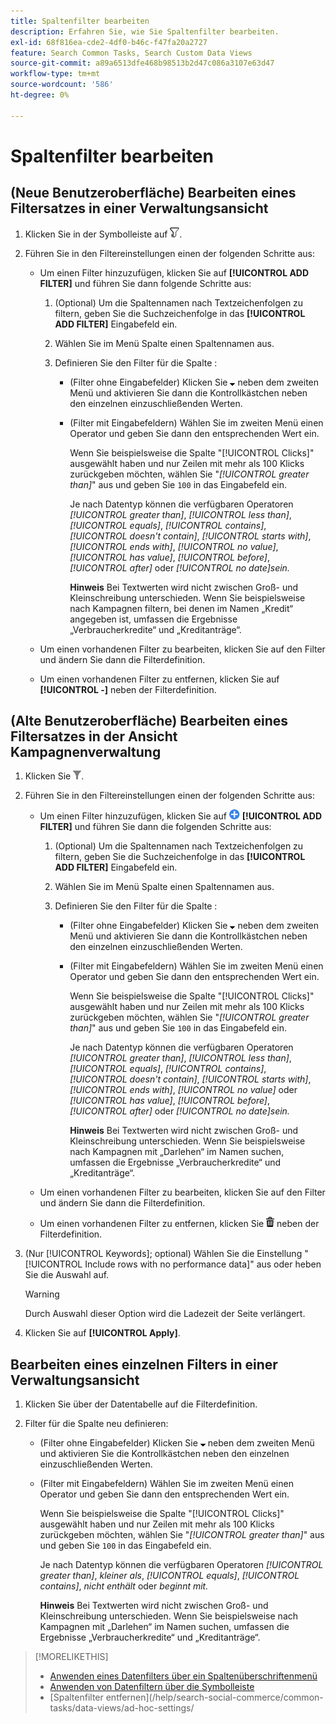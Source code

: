 ```yaml
---
title: Spaltenfilter bearbeiten
description: Erfahren Sie, wie Sie Spaltenfilter bearbeiten.
exl-id: 68f816ea-cde2-4df0-b46c-f47fa20a2727
feature: Search Common Tasks, Search Custom Data Views
source-git-commit: a89a6513dfe468b98513b2d47c086a3107e63d47
workflow-type: tm+mt
source-wordcount: '586'
ht-degree: 0%

---
```


# Spaltenfilter bearbeiten

<!-- Doesn't include instructions for legacy Portfolios view; not available in Reports views -->

## (Neue Benutzeroberfläche) Bearbeiten eines Filtersatzes in einer Verwaltungsansicht

1. Klicken Sie in der Symbolleiste auf ![Filter](/help/search-social-commerce/assets/filter-new.png "Filter").

1. Führen Sie in den Filtereinstellungen einen der folgenden Schritte aus:

   * Um einen Filter hinzuzufügen, klicken Sie auf **[!UICONTROL ADD FILTER]** und führen Sie dann folgende Schritte aus:

      1. (Optional) Um die Spaltennamen nach Textzeichenfolgen zu filtern, geben Sie die Suchzeichenfolge in das **[!UICONTROL ADD FILTER]** Eingabefeld ein.

      1. Wählen Sie im Menü Spalte einen Spaltennamen aus.

      1. Definieren Sie den Filter für die Spalte :

         * (Filter ohne Eingabefelder) Klicken Sie ![Nach unten](/help/search-social-commerce/assets/arrow-down-expand.png "Nach unten") neben dem zweiten Menü und aktivieren Sie dann die Kontrollkästchen neben den einzelnen einzuschließenden Werten.

         * (Filter mit Eingabefeldern) Wählen Sie im zweiten Menü einen Operator und geben Sie dann den entsprechenden Wert ein.

           Wenn Sie beispielsweise die Spalte &quot;[!UICONTROL Clicks]&quot; ausgewählt haben und nur Zeilen mit mehr als 100 Klicks zurückgeben möchten, wählen Sie &quot;*[!UICONTROL greater than]*&quot; aus und geben Sie `100` in das Eingabefeld ein.

           Je nach Datentyp können die verfügbaren Operatoren *[!UICONTROL greater than]*, *[!UICONTROL less than]*, *[!UICONTROL equals]*, *[!UICONTROL contains]*, *[!UICONTROL doesn't contain]*, *[!UICONTROL starts with]*, *[!UICONTROL ends with]*, *[!UICONTROL no value]*, *[!UICONTROL has value]*, *[!UICONTROL before]*, *[!UICONTROL after]* oder *[!UICONTROL no date]sein.*

           **Hinweis** Bei Textwerten wird nicht zwischen Groß- und Kleinschreibung unterschieden. Wenn Sie beispielsweise nach Kampagnen filtern, bei denen im Namen „Kredit“ angegeben ist, umfassen die Ergebnisse „Verbraucherkredite“ und „Kreditanträge“.

   * Um einen vorhandenen Filter zu bearbeiten, klicken Sie auf den Filter und ändern Sie dann die Filterdefinition.

   * Um einen vorhandenen Filter zu entfernen, klicken Sie auf **[!UICONTROL -]** neben der Filterdefinition.

## (Alte Benutzeroberfläche) Bearbeiten eines Filtersatzes in der Ansicht Kampagnenverwaltung

1. Klicken Sie ![&#x200B; der Symbolleiste &#x200B;](/help/search-social-commerce/assets/filter.png "Filter").

1. Führen Sie in den Filtereinstellungen einen der folgenden Schritte aus:

   * Um einen Filter hinzuzufügen, klicken Sie auf ![Filter hinzufügen](/help/search-social-commerce/assets/add.png "Filter hinzufügen") **[!UICONTROL ADD FILTER]** und führen Sie dann die folgenden Schritte aus:

      1. (Optional) Um die Spaltennamen nach Textzeichenfolgen zu filtern, geben Sie die Suchzeichenfolge in das **[!UICONTROL ADD FILTER]** Eingabefeld ein.

      1. Wählen Sie im Menü Spalte einen Spaltennamen aus.

      1. Definieren Sie den Filter für die Spalte :

         * (Filter ohne Eingabefelder) Klicken Sie ![Nach unten](/help/search-social-commerce/assets/arrow-down-expand.png "Nach unten") neben dem zweiten Menü und aktivieren Sie dann die Kontrollkästchen neben den einzelnen einzuschließenden Werten.

         * (Filter mit Eingabefeldern) Wählen Sie im zweiten Menü einen Operator und geben Sie dann den entsprechenden Wert ein.

           Wenn Sie beispielsweise die Spalte &quot;[!UICONTROL Clicks]&quot; ausgewählt haben und nur Zeilen mit mehr als 100 Klicks zurückgeben möchten, wählen Sie &quot;*[!UICONTROL greater than]*&quot; aus und geben Sie `100` in das Eingabefeld ein.

           Je nach Datentyp können die verfügbaren Operatoren *[!UICONTROL greater than]*, *[!UICONTROL less than]*, *[!UICONTROL equals]*, *[!UICONTROL contains]*, *[!UICONTROL doesn't contain]*, *[!UICONTROL starts with]*, *[!UICONTROL ends with]*, *[!UICONTROL no value]* oder *[!UICONTROL has value]*, *[!UICONTROL before]*, *[!UICONTROL after]* oder *[!UICONTROL no date]sein.*

           **Hinweis** Bei Textwerten wird nicht zwischen Groß- und Kleinschreibung unterschieden. Wenn Sie beispielsweise nach Kampagnen mit „Darlehen“ im Namen suchen, umfassen die Ergebnisse „Verbraucherkredite“ und „Kreditanträge“.

   * Um einen vorhandenen Filter zu bearbeiten, klicken Sie auf den Filter und ändern Sie dann die Filterdefinition.

   * Um einen vorhandenen Filter zu entfernen, klicken Sie ![Löschen](/help/search-social-commerce/assets/delete.png "Löschen") neben der Filterdefinition.

1. (Nur [!UICONTROL Keywords]; optional) Wählen Sie die Einstellung &quot;[!UICONTROL Include rows with no performance data]&quot; aus oder heben Sie die Auswahl auf.

   >[!WARNING]
   >
   >Durch Auswahl dieser Option wird die Ladezeit der Seite verlängert.

1. Klicken Sie auf **[!UICONTROL Apply]**.

## Bearbeiten eines einzelnen Filters in einer Verwaltungsansicht

1. Klicken Sie über der Datentabelle auf die Filterdefinition.

1. Filter für die Spalte neu definieren:

   * (Filter ohne Eingabefelder) Klicken Sie ![Nach unten](/help/search-social-commerce/assets/arrow-down-expand.png "Nach unten") neben dem zweiten Menü und aktivieren Sie die Kontrollkästchen neben den einzelnen einzuschließenden Werten.

   * (Filter mit Eingabefeldern) Wählen Sie im zweiten Menü einen Operator und geben Sie dann den entsprechenden Wert ein.

     Wenn Sie beispielsweise die Spalte &quot;[!UICONTROL Clicks]&quot; ausgewählt haben und nur Zeilen mit mehr als 100 Klicks zurückgeben möchten, wählen Sie &quot;*[!UICONTROL greater than]*&quot; aus und geben Sie `100` in das Eingabefeld ein.

     Je nach Datentyp können die verfügbaren Operatoren *[!UICONTROL greater than]*, *kleiner als*, *[!UICONTROL equals]*, *[!UICONTROL contains]*, *nicht enthält* oder *beginnt mit.*

     **Hinweis** Bei Textwerten wird nicht zwischen Groß- und Kleinschreibung unterschieden. Wenn Sie beispielsweise nach Kampagnen mit „Darlehen“ im Namen suchen, umfassen die Ergebnisse „Verbraucherkredite“ und „Kreditanträge“.

>[!MORELIKETHIS]
>
>* [Anwenden eines Datenfilters über ein Spaltenüberschriftenmenü](/help/search-social-commerce/common-tasks/data-views/ad-hoc-settings/column-filter-apply-from-column-heading.md)
>* [Anwenden von Datenfiltern über die Symbolleiste](/help/search-social-commerce/common-tasks/data-views/ad-hoc-settings/column-filter-apply-from-toolbar.md)
>* [Spaltenfilter entfernen]&#x200B;(/help/search-social-commerce/common-tasks/data-views/ad-hoc-settings/
